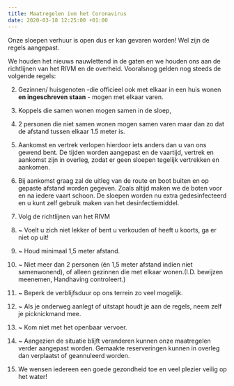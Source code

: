```yaml
---
title: Maatregelen ivm het Coronavirus
date: 2020-03-18 12:25:00 +01:00
---
```


Onze sloepen verhuur is open dus er kan gevaren worden! 
Wel zijn de regels aangepast.

We houden het nieuws nauwlettend in de gaten en we houden ons aan de richtlijnen van het RIVM en de overheid. 
Vooralsnog gelden nog steeds de volgende regels:

2. Gezinnen/ huisgenoten -die officieel ook met elkaar in een huis wonen **en ingeschreven staan** - mogen met elkaar varen.

2. Koppels die samen wonen mogen samen in de sloep,
 
2. 2 personen die niet samen wonen mogen samen varen maar dan zo dat de afstand tussen elkaar 1.5 meter is.

 3. Aankomst en vertrek verlopen hierdoor iets anders dan u van ons gewend bent.
    De tijden worden aangepast en de vaartijd, vertrek en aankomst zijn in overleg, zodat er geen sloepen tegelijk vertrekken en aankomen.

 4. Bij aankomst graag zal de uitleg van de route en boot buiten en op gepaste afstand worden gegeven. 
Zoals altijd maken we de boten voor en na iedere vaart schoon.
De sloepen worden nu extra gedesinfecteerd en u kunt zelf gebruik maken van het desinfectiemiddel.

 5. Volg  de richtlijnen van het RIVM


 7. ~ Voelt u zich niet lekker of bent u verkouden of heeft u koorts, ga er niet op uit!

 8. ~ Houd minimaal 1,5 meter afstand.

 9. ~  Niet meer dan 2 personen (én 1,5 meter afstand indien niet samenwonend), of alleen gezinnen die met elkaar wonen.(I.D. bewijzen meenemen, Handhaving controleert.)

10. ~ Beperk de verblijfsduur op ons terrein zo veel mogelijk.

11. ~ Als je onderweg aanlegt of uitstapt houdt je aan de regels, neem zelf je picknickmand mee.

12. ~ Kom niet met het openbaar vervoer.

13. ~ Aangezien de situatie blijft veranderen kunnen onze maatregelen verder aangepast worden. Gemaakte reserveringen kunnen in overleg dan verplaatst of geannuleerd worden.

1. We wensen iedereen een goede gezondheid toe en veel plezier veilig op het water!